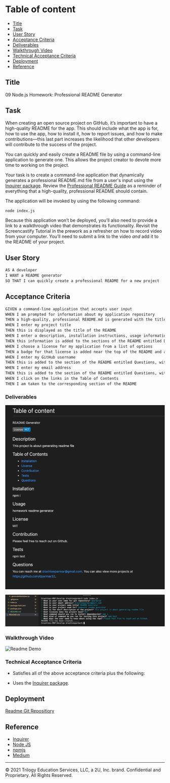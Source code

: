 
# Table of content
- [Title](#title)
- [Task](#task)
- [User Story](#userstory)
- [Acceptance Criteria](#acceptance-criteria)
- [Deliverables](#deliverables)
- [Walkthrough Video](#walkthrough-video)
- [Technical Acceptance Criteria](#technicalAcceptanceCriteria)
- [Deployment](#deployment)
- [Reference](#reference)


## Title
09 Node.js Homework: Professional README Generator

##  Task

When creating an open source project on GitHub, it’s important to have a high-quality README for the app. This should include what the app is for, how to use the app, how to install it, how to report issues, and how to make contributions&mdash;this last part increases the likelihood that other developers will contribute to the success of the project. 

You can quickly and easily create a README file by using a command-line application to generate one. This allows the project creator to devote more time to working on the project.

Your task is to create a command-line application that dynamically generates a professional README.md file from a user's input using the [Inquirer package](https://www.npmjs.com/package/inquirer). Review the [Professional README Guide](https://coding-boot-camp.github.io/full-stack/github/professional-readme-guide) as a reminder of everything that a high-quality, professional README should contain. 

The application will be invoked by using the following command:

```bash
node index.js
```

Because this application won’t be deployed, you’ll also need to provide a link to a walkthrough video that demonstrates its functionality. Revisit the Screencastify Tutorial in the prework as a refresher on how to record video from your computer. You’ll need to submit a link to the video _and_ add it to the README of your project.


## User Story

```md
AS A developer
I WANT a README generator
SO THAT I can quickly create a professional README for a new project
```

## Acceptance Criteria

```md
GIVEN a command-line application that accepts user input
WHEN I am prompted for information about my application repository
THEN a high-quality, professional README.md is generated with the title of my project and sections entitled Description, Table of Contents, Installation, Usage, License, Contributing, Tests, and Questions
WHEN I enter my project title
THEN this is displayed as the title of the README
WHEN I enter a description, installation instructions, usage information, contribution guidelines, and test instructions
THEN this information is added to the sections of the README entitled Description, Installation, Usage, Contributing, and Tests
WHEN I choose a license for my application from a list of options
THEN a badge for that license is added near the top of the README and a notice is added to the section of the README entitled License that explains which license the application is covered under
WHEN I enter my GitHub username
THEN this is added to the section of the README entitled Questions, with a link to my GitHub profile
WHEN I enter my email address
THEN this is added to the section of the README entitled Questions, with instructions on how to reach me with additional questions
WHEN I click on the links in the Table of Contents
THEN I am taken to the corresponding section of the README
```


### Deliverables

![A sample README generated using the application must be submitted.](./Develop/asset/display/SampleReadme.png)

 ![question generated](./Develop/asset/display/readmeGen.png)

### Walkthrough Video

![Readme Demo](Develop/asset/display/readmeMov.gif "Walkthrough readme video")

### Technical Acceptance Criteria

* Satisfies all of the above acceptance criteria plus the following:

* Uses the [Inquirer package](https://www.npmjs.com/package/inquirer).

## Deployment
[Readme Git Repositiory](https://github.com/dparmar32/readme-generator/)


## Reference
- [Inquirer](https://www.npmjs.com/package/inquirer)
- [Node JS](https://nodejs.org/en/docs/)
- [npmjs](https://www.npmjs.com/)
- [Medium](https://korzio.medium.com/node-cli-with-commander-and-inquirer-3eacc0086e7c)

---

© 2021 Trilogy Education Services, LLC, a 2U, Inc. brand. Confidential and Proprietary. All Rights Reserved.


